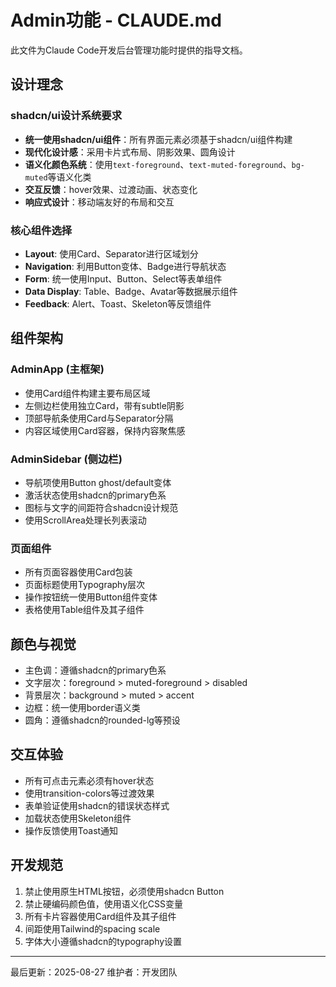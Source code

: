 # Admin功能 - CLAUDE.md

此文件为Claude Code开发后台管理功能时提供的指导文档。

## 设计理念

### shadcn/ui设计系统要求
- **统一使用shadcn/ui组件**：所有界面元素必须基于shadcn/ui组件构建
- **现代化设计感**：采用卡片式布局、阴影效果、圆角设计
- **语义化颜色系统**：使用`text-foreground`、`text-muted-foreground`、`bg-muted`等语义化类
- **交互反馈**：hover效果、过渡动画、状态变化
- **响应式设计**：移动端友好的布局和交互

### 核心组件选择
- **Layout**: 使用Card、Separator进行区域划分
- **Navigation**: 利用Button变体、Badge进行导航状态
- **Form**: 统一使用Input、Button、Select等表单组件
- **Data Display**: Table、Badge、Avatar等数据展示组件
- **Feedback**: Alert、Toast、Skeleton等反馈组件

## 组件架构

### AdminApp (主框架)
- 使用Card组件构建主要布局区域
- 左侧边栏使用独立Card，带有subtle阴影
- 顶部导航条使用Card与Separator分隔
- 内容区域使用Card容器，保持内容聚焦感

### AdminSidebar (侧边栏)
- 导航项使用Button ghost/default变体
- 激活状态使用shadcn的primary色系
- 图标与文字的间距符合shadcn设计规范
- 使用ScrollArea处理长列表滚动

### 页面组件
- 所有页面容器使用Card包装
- 页面标题使用Typography层次
- 操作按钮统一使用Button组件变体
- 表格使用Table组件及其子组件

## 颜色与视觉
- 主色调：遵循shadcn的primary色系
- 文字层次：foreground > muted-foreground > disabled
- 背景层次：background > muted > accent
- 边框：统一使用border语义类
- 圆角：遵循shadcn的rounded-lg等预设

## 交互体验
- 所有可点击元素必须有hover状态
- 使用transition-colors等过渡效果
- 表单验证使用shadcn的错误状态样式
- 加载状态使用Skeleton组件
- 操作反馈使用Toast通知

## 开发规范
1. 禁止使用原生HTML按钮，必须使用shadcn Button
2. 禁止硬编码颜色值，使用语义化CSS变量
3. 所有卡片容器使用Card组件及其子组件
4. 间距使用Tailwind的spacing scale
5. 字体大小遵循shadcn的typography设置

---
最后更新：2025-08-27
维护者：开发团队